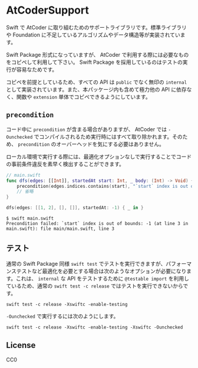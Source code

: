 # AtCoderSupport

Swift で AtCoder に取り組むためのサポートライブラリです。標準ライブラリや Foundation に不足しているアルゴリズムやデータ構造等が実装されています。

Swift Package 形式になっていますが、 AtCoder で利用する際には必要なものをコピペして利用して下さい。 Swift Package を採用しているのはテストの実行が容易なためです。

コピペを前提としているため、すべての API は `public` でなく無印の `internal` として実装されています。また、本パッケージ内も含めて極力他の API に依存なく、関数や `extension` 単体でコピペできるようにしています。

## `precondition`

コード中に `precondition` が含まる場合がありますが、 AtCoder では `-Ounchecked` でコンパイルされるため実行時にはすべて取り除かれます。そのため、 `precondition` のオーバーヘッドを気にする必要はありません。

ローカル環境で実行する際には、最適化オプションなしで実行することでコードの事前条件違反を素早く検出することができます。

```swift
// main.swift
func dfs(edges: [[Int]], startedAt start: Int, _ body: (Int) -> Void) {
    precondition(edges.indices.contains(start), "`start` index is out of bounds: \(start) (at line \(#line) in \(#file))")
    // 省略
}

dfs(edges: [[1, 2], [], []], startedAt: -1) { _ in }
```

```
$ swift main.swift 
Precondition failed: `start` index is out of bounds: -1 (at line 3 in main.swift): file main/main.swift, line 3
```

## テスト

通常の Swift Package 同様 `swift test` でテストを実行できますが、パフォーマンステストなど最適化を必要とする場合は次のようなオプションが必要になります。これは、 `internal` な API をテストするために `@testable import` を利用しているため、通常の `swift test -c release` ではテストを実行できないからです。

```
swift test -c release -Xswiftc -enable-testing
```

`-Ounchecked` で実行するには次のようにします。

```
swift test -c release -Xswiftc -enable-testing -Xswiftc -Ounchecked
```

## License

CC0
